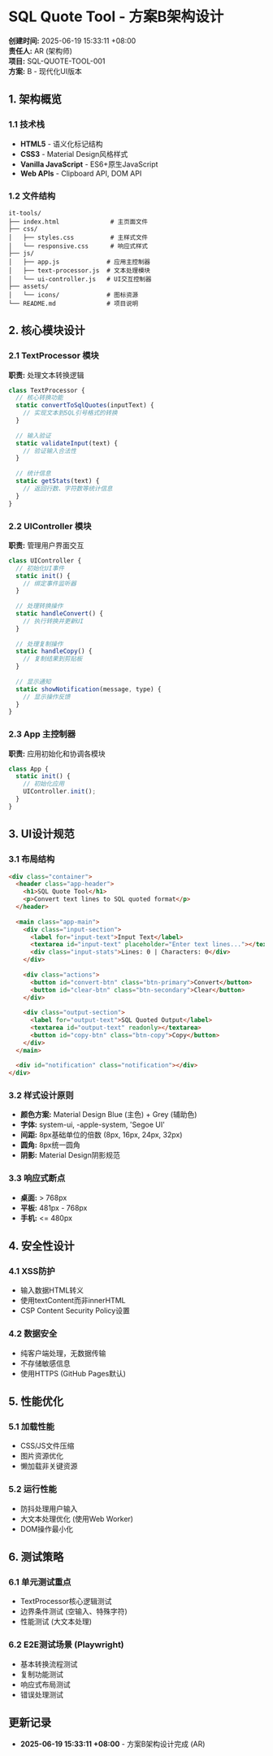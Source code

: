 # SQL Quote Tool - 方案B架构设计

**创建时间:** 2025-06-19 15:33:11 +08:00  
**责任人:** AR (架构师)  
**项目:** SQL-QUOTE-TOOL-001  
**方案:** B - 现代化UI版本

## 1. 架构概览

### 1.1 技术栈
- **HTML5** - 语义化标记结构
- **CSS3** - Material Design风格样式
- **Vanilla JavaScript** - ES6+原生JavaScript
- **Web APIs** - Clipboard API, DOM API

### 1.2 文件结构
```
it-tools/
├── index.html              # 主页面文件
├── css/
│   ├── styles.css          # 主样式文件
│   └── responsive.css      # 响应式样式
├── js/
│   ├── app.js             # 应用主控制器
│   ├── text-processor.js  # 文本处理模块
│   └── ui-controller.js   # UI交互控制器
├── assets/
│   └── icons/             # 图标资源
└── README.md              # 项目说明
```

## 2. 核心模块设计

### 2.1 TextProcessor 模块
**职责:** 处理文本转换逻辑
```javascript
class TextProcessor {
  // 核心转换功能
  static convertToSqlQuotes(inputText) {
    // 实现文本到SQL引号格式的转换
  }
  
  // 输入验证
  static validateInput(text) {
    // 验证输入合法性
  }
  
  // 统计信息
  static getStats(text) {
    // 返回行数、字符数等统计信息
  }
}
```

### 2.2 UIController 模块
**职责:** 管理用户界面交互
```javascript
class UIController {
  // 初始化UI事件
  static init() {
    // 绑定事件监听器
  }
  
  // 处理转换操作
  static handleConvert() {
    // 执行转换并更新UI
  }
  
  // 处理复制操作
  static handleCopy() {
    // 复制结果到剪贴板
  }
  
  // 显示通知
  static showNotification(message, type) {
    // 显示操作反馈
  }
}
```

### 2.3 App 主控制器
**职责:** 应用初始化和协调各模块
```javascript
class App {
  static init() {
    // 初始化应用
    UIController.init();
  }
}
```

## 3. UI设计规范

### 3.1 布局结构
```html
<div class="container">
  <header class="app-header">
    <h1>SQL Quote Tool</h1>
    <p>Convert text lines to SQL quoted format</p>
  </header>
  
  <main class="app-main">
    <div class="input-section">
      <label for="input-text">Input Text</label>
      <textarea id="input-text" placeholder="Enter text lines..."></textarea>
      <div class="input-stats">Lines: 0 | Characters: 0</div>
    </div>
    
    <div class="actions">
      <button id="convert-btn" class="btn-primary">Convert</button>
      <button id="clear-btn" class="btn-secondary">Clear</button>
    </div>
    
    <div class="output-section">
      <label for="output-text">SQL Quoted Output</label>
      <textarea id="output-text" readonly></textarea>
      <button id="copy-btn" class="btn-copy">Copy</button>
    </div>
  </main>
  
  <div id="notification" class="notification"></div>
</div>
```

### 3.2 样式设计原则
- **颜色方案:** Material Design Blue (主色) + Grey (辅助色)
- **字体:** system-ui, -apple-system, 'Segoe UI'
- **间距:** 8px基础单位的倍数 (8px, 16px, 24px, 32px)
- **圆角:** 8px统一圆角
- **阴影:** Material Design阴影规范

### 3.3 响应式断点
- **桌面:** > 768px
- **平板:** 481px - 768px  
- **手机:** <= 480px

## 4. 安全性设计

### 4.1 XSS防护
- 输入数据HTML转义
- 使用textContent而非innerHTML
- CSP Content Security Policy设置

### 4.2 数据安全
- 纯客户端处理，无数据传输
- 不存储敏感信息
- 使用HTTPS (GitHub Pages默认)

## 5. 性能优化

### 5.1 加载性能
- CSS/JS文件压缩
- 图片资源优化
- 懒加载非关键资源

### 5.2 运行性能
- 防抖处理用户输入
- 大文本处理优化 (使用Web Worker)
- DOM操作最小化

## 6. 测试策略

### 6.1 单元测试重点
- TextProcessor核心逻辑测试
- 边界条件测试 (空输入、特殊字符)
- 性能测试 (大文本处理)

### 6.2 E2E测试场景 (Playwright)
- 基本转换流程测试
- 复制功能测试
- 响应式布局测试
- 错误处理测试

## 更新记录
- **2025-06-19 15:33:11 +08:00** - 方案B架构设计完成 (AR) 